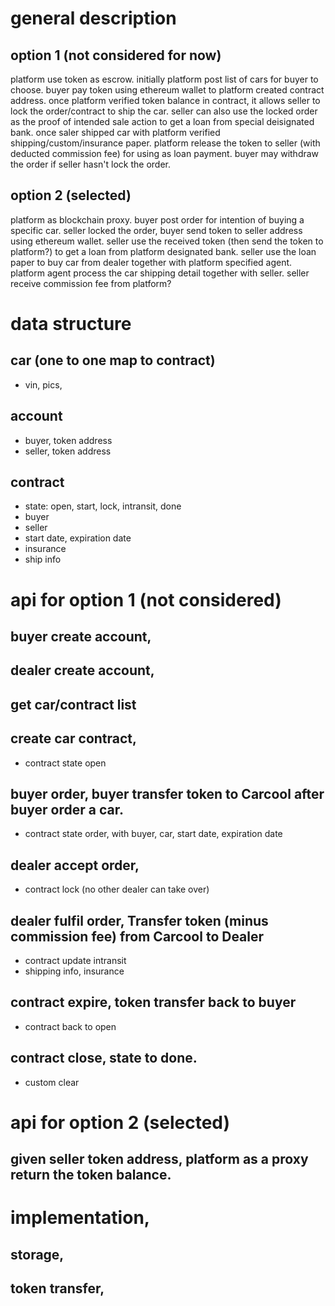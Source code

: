 # general description
## option 1 (not considered for now)
  platform use token as escrow. initially platform post list of cars for buyer to choose. 
buyer pay token using ethereum wallet to platform created contract address.
once platform verified token balance in contract, it allows seller to lock the order/contract to ship the car. 
seller can also use the locked order as the proof of intended sale action to get a loan from special deisignated bank.
 once saler shipped car with platform verified shipping/custom/insurance paper. 
platform release the token to seller (with deducted commission fee) for using as loan payment.
buyer may withdraw the order if seller hasn't lock the order.
## option 2 (selected)
  platform as blockchain proxy. buyer post order for intention of buying a specific car.
seller locked the order, buyer send token to seller address using ethereum wallet.
seller use the received token (then send the token to platform?) to get a loan from platform designated bank. 
seller use the loan paper to buy car from dealer together with platform specified agent.
platform agent process the car shipping detail together with seller. 
seller receive commission fee from platform?


# data structure
## car (one to one map to contract)
  - vin, pics,
## account
  - buyer, token address
  - seller, token address
## contract
  - state: open, start, lock, intransit, done
  - buyer
  - seller
  - start date, expiration date
  - insurance
  - ship info
 
# api for option 1 (not considered)
##  buyer create account,
##  dealer create account,
##  get car/contract list  
##  create car contract,
  - contract state open
##  buyer order, buyer transfer token to Carcool after buyer order a car.
  - contract state order, with buyer, car, start date, expiration date 
##  dealer accept order,
  - contract lock (no other dealer can take over) 
##  dealer fulfil order, Transfer token (minus commission fee) from Carcool to Dealer 
  - contract update intransit
  - shipping info, insurance
##  contract expire, token transfer back to buyer
  - contract back to open
##  contract close, state to done.
  - custom clear
 

# api for option 2 (selected)
## given seller token address, platform as a proxy return the token balance. 

# implementation,
##  storage,
##  token transfer,
    
